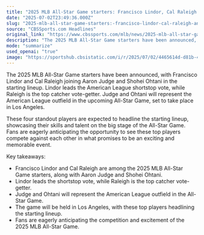 ```yaml
---
title: "2025 MLB All-Star Game starters: Francisco Lindor, Cal Raleigh and more join Aaron Judge, Shohei Ohtani"
date: "2025-07-02T23:49:36.000Z"
slug: "2025-mlb-all-star-game-starters:-francisco-lindor-cal-raleigh-and-more-join-aaron-judge-shohei-ohtani"
source: "CBSSports.com Headlines"
original_link: "https://www.cbssports.com/mlb/news/2025-mlb-all-star-game-starters-francisco-lindor-cal-raleigh-and-more-join-aaron-judge-shohei-ohtani/"
description: "The 2025 MLB All-Star Game starters have been announced, with Francisco Lindor, Cal Raleigh, Aaron Judge, and Shohei Ohtani leading the lineup. Lindor and Raleigh are the top vote-getters at shortstop and catcher, respectively. The game will take place in Los Angeles, where fans are excited to see these standout players showcase their skills in what promises to be a thrilling event."
mode: "summarize"
used_openai: "true"
image: "https://sportshub.cbsistatic.com/i/r/2025/07/02/4465614d-d81b-4190-b219-9a626c0f7573/thumbnail/1200x675/8a528218ccab4459178daffcf2392127/lindor-getty.png"
---
```


The 2025 MLB All-Star Game starters have been announced, with Francisco Lindor and Cal Raleigh joining Aaron Judge and Shohei Ohtani in the starting lineup. Lindor leads the American League shortstop vote, while Raleigh is the top catcher vote-getter. Judge and Ohtani will represent the American League outfield in the upcoming All-Star Game, set to take place in Los Angeles.

These four standout players are expected to headline the starting lineup, showcasing their skills and talent on the big stage of the All-Star Game. Fans are eagerly anticipating the opportunity to see these top players compete against each other in what promises to be an exciting and memorable event.

Key takeaways:
- Francisco Lindor and Cal Raleigh are among the 2025 MLB All-Star Game starters, along with Aaron Judge and Shohei Ohtani.
- Lindor leads the shortstop vote, while Raleigh is the top catcher vote-getter.
- Judge and Ohtani will represent the American League outfield in the All-Star Game.
- The game will be held in Los Angeles, with these top players headlining the starting lineup.
- Fans are eagerly anticipating the competition and excitement of the 2025 MLB All-Star Game.